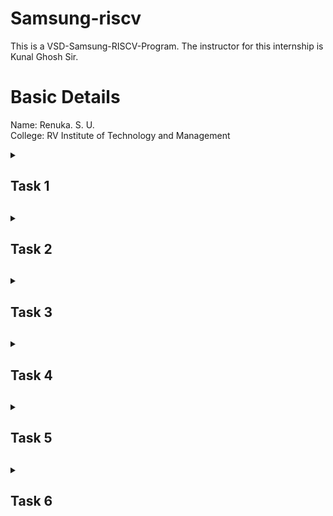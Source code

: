 # Samsung-riscv
This is a VSD-Samsung-RISCV-Program. The instructor for this internship is Kunal Ghosh Sir.

# Basic Details
Name: Renuka. S. U.  
College: RV Institute of Technology and Management  

<details>
<summary><h2>Task 1<h2></summary>
<br>
Install all the essential tools required such as Ubuntu on VMBox. Perform a sum to n numbers C program and generate the RISC-V object dump along with -O1 and Ofast compiler optimization flags. 

  <h4>Virtual Machine Working:</h4>

![VMbox_work Image](https://github.com/Tech-Hades/samsung-riscv/raw/main/Task%201/VMbox_work.png)

<h4>Code for sum upto n numbers C program:</h4>

![Sum_code Image](https://github.com/Tech-Hades/samsung-riscv/raw/main/Task%201/Sum_code.png)

<h4>Sum upto n numbers C program output:</h4>

![sum_op Image](https://github.com/Tech-Hades/samsung-riscv/raw/main/Task%201/sum_op.png)

<h4>Sum upto n numbers C program using RISC-V:</h4>

![sum_riscv Image](https://github.com/Tech-Hades/samsung-riscv/raw/main/Task%201/sum_riscv.png)

<h4>Sum upto n numbers C program using RISC-V O1 optimization:</h4>

![sum_riscv_mainadd01 Image](https://github.com/Tech-Hades/samsung-riscv/raw/main/Task%201/sum_riscv_mainadd01.png)

<h4>Sum upto n numbers C program using RISC-V Ofast optimization:</h4>

![sum_riscv_mainaddfast Image](https://github.com/Tech-Hades/samsung-riscv/raw/main/Task%201/sum_riscv_mainaddfast.png)

</details>

<details>
<summary><h2>Task 2<h2></summary>
<br>
Run SPIKE simulation. A factorial C program is compiled and the same steps is followed to run object dump for each optimization flags and SPIKE simulation. 

<h4>SPIKE simulation of sum upto n numbers C program - O1 optimization:</h4>

![Simulation_O1 Image](https://github.com/Tech-Hades/samsung-riscv/raw/main/Task%202/Simulation_O1.png)

<h4>SPIKE simulation of sum upto n numbers C program - Ofast optimization:</h4>

![Simulation_Ofast Image](https://github.com/Tech-Hades/samsung-riscv/raw/main/Task%202/Simulation_Ofast.png)

<h4>Factorial C program output:</h4>  

![fact_op Image](https://github.com/Tech-Hades/samsung-riscv/raw/main/Task%202/fact_op.png)

<h4>Factorial C program using RISC-V:</h4>

![fact_riscv Image](https://github.com/Tech-Hades/samsung-riscv/raw/main/Task%202/fact_riscv.png)

<h4>Factorial C program using RISC-V O1 optimization:</h4>

![fact_riscv_mainaddO1 Image](https://github.com/Tech-Hades/samsung-riscv/raw/main/Task%202/fact_riscv_mainaddO1.png)

<h4>Factorial C program using RISC-V Ofast optimization:</h4>

![fact_riscv_mainaddOfast Image](https://github.com/Tech-Hades/samsung-riscv/raw/main/Task%202/fact_riscv_mainaddOfast.png)

<h4>SPIKE simulation of factorial C program - O1 optimization:</h4>

![fact_spike_O1 Image](https://github.com/Tech-Hades/samsung-riscv/raw/main/Task%202/fact_spike_O1.png)

<h4>SPIKE simulation of factorial C program - Ofast optimization:</h4>

![fact_spike_Ofast Image](https://github.com/Tech-Hades/samsung-riscv/raw/main/Task%202/fact_spike_Ofast.png)

</details>
  
<details>
<summary><h2>Task 3<h2></summary>
<br>
Instruction types - RISC-V instructions are classified into different types based on their field structure. Each type consists of specific fields, such as opcode, funct3, funct7, immediate values, and register identifiers. 

### **R-type: Register type**
Used for arithmetic and logic operations where all operands are in registers.  
- **Fields**:  
  | **Bits** | **Field**   | **Description**             |
  |----------|-------------|-----------------------------|
  | 0–6      | `opcode`    | Operation code             |
  | 7–11     | `rd`        | Destination register        |
  | 12–14    | `funct3`    | Function code (operation)   |
  | 15–19    | `rs1`       | Source register 1           |
  | 20–24    | `rs2`       | Source register 2           |
  | 25–31    | `funct7`    | Function code (extension)   |

**Example**: `add x1, x2, x3`  
  - `opcode`: 0110011  
  - `funct3`: 000  
  - `funct7`: 0000000  

### **I-type: Immediate type**
Used for arithmetic, logical, load, and immediate operations.  
- **Fields**:  
  | **Bits** | **Field**   | **Description**             |
  |----------|-------------|-----------------------------|
  | 0–6      | `opcode`    | Operation code             |
  | 7–11     | `rd`        | Destination register        |
  | 12–14    | `funct3`    | Function code (operation)   |
  | 15–19    | `rs1`       | Source register 1           |
  | 20–31    | `imm[11:0]` | Immediate value (12 bits)   |

**Example**: `addi x1, x2, -5`  
  - `opcode`: 0010011  
  - `funct3`: 000  

### **S-type: Store type**
Used for store operations (e.g., storing data to memory).  
- **Fields**:  
  | **Bits** | **Field**       | **Description**               |
  |----------|-----------------|-------------------------------|
  | 0–6      | `opcode`        | Operation code               |
  | 7–11     | `imm[4:0]`      | Immediate (low bits)         |
  | 12–14    | `funct3`        | Function code (operation)    |
  | 15–19    | `rs1`           | Source register 1 (address)  |
  | 20–24    | `rs2`           | Source register 2 (data)     |
  | 25–31    | `imm[11:5]`     | Immediate (high bits)        |

**Example**: `sw x2, 8(x1)`  
  - `opcode`: 0100011  
  - `funct3`: 010  

### **B-type: Branch type**
Used for conditional branches.  
- **Fields**:  
  | **Bits** | **Field**       | **Description**               |
  |----------|-----------------|-------------------------------|
  | 0–6      | `opcode`        | Operation code               |
  | 7–11     | `imm[11]`       | Immediate bit 11 (sign bit)  |
  | 12–14    | `funct3`        | Function code (operation)    |
  | 15–19    | `rs1`           | Source register 1            |
  | 20–24    | `rs2`           | Source register 2            |
  | 25–30    | `imm[10:5]`     | Immediate bits 10–5          |
  | 31       | `imm[12]`       | Immediate bit 12             |

**Example**: `beq x1, x2, offset`  
  - `opcode`: 1100011  
  - `funct3`: 000  

### **U-type: Upper immediate type**
Used for operations involving upper 20 bits of immediate data.  
- **Fields**:  
  | **Bits** | **Field**       | **Description**               |
  |----------|-----------------|-------------------------------|
  | 0–6      | `opcode`        | Operation code               |
  | 7–11     | `rd`            | Destination register          |
  | 12–31    | `imm[31:12]`    | Immediate value (upper 20 bits) |

**Example**: `lui x1, 0x12345`  
  - `opcode`: 0110111  

### **J-type: Jump type**
Used for jump operations.  
- **Fields**:  
  | **Bits** | **Field**       | **Description**               |
  |----------|-----------------|-------------------------------|
  | 0–6      | `opcode`        | Operation code               |
  | 7–11     | `rd`            | Destination register          |
  | 12–19    | `imm[19:12]`    | Immediate bits 19–12          |
  | 20       | `imm[11]`       | Immediate bit 11              |
  | 21–30    | `imm[10:1]`     | Immediate bits 10–1           |
  | 31       | `imm[20]`       | Immediate bit 20 (sign bit)   |

**Example**: `jal x1, offset`  
  - `opcode`: 1101111

<details>
<summary><h3>Machine Code:<h3></summary>
<br>
  
![obj_dump_O1 Image](https://github.com/Tech-Hades/samsung-riscv/raw/main/Task%203/obj_dump_O1.png)

### **1. Instruction: `addi sp, sp, -32`**
- **Machine Code**: `fe010113`
- **Instruction Type**: I-type  
- **Opcode**: `0010011` (bits [6:0])  
- **Immediate**: `1111111111110000` (-32 in two's complement)  
- **rs1**: `00010` (sp = x2)  
- **funct3**: `000` (add immediate)  
- **rd**: `00010` (sp = x2)

### **2. Instruction: `sd ra, 24(sp)`**
- **Machine Code**: `01113223`
- **Instruction Type**: S-type  
- **Opcode**: `0100011` (bits [6:0])  
- **Immediate**: `00000000011000` (24 split across bits [31:25] and [11:7])  
- **rs1**: `00010` (sp = x2)  
- **rs2**: `00001` (ra = x1)  
- **funct3**: `011` (store doubleword)

### **3. Instruction: `li s1, 16`**
- **Machine Code**: `01000513`
- **Instruction Type**: I-type  
- **Pseudo-instruction**: `li` maps to `addi s1, zero, 16`  
- **Opcode**: `0010011` (bits [6:0])  
- **Immediate**: `00000000001000` (16 in decimal)  
- **rs1**: `00000` (zero = x0)  
- **funct3**: `000` (add immediate)  
- **rd**: `01001` (s1 = x9)

### **4. Instruction: `mv a0, s0`**
- **Machine Code**: `00040513`
- **Instruction Type**: I-type  
- **Pseudo-instruction**: `mv` maps to `addi a0, s0, 0`  
- **Opcode**: `0010011` (bits [6:0])  
- **Immediate**: `00000000000000` (0 in decimal)  
- **rs1**: `01000` (s0 = x8)  
- **funct3**: `000` (add immediate)  
- **rd**: `00101` (a0 = x10)

### **5. Instruction: `jal ra, 101e0 <__muldi3>`**
- **Machine Code**: `0ac000ef`
- **Instruction Type**: J-type  
- **Opcode**: `1101111` (bits [6:0])  
- **Immediate**: `00000010101100` (address offset for 101e0 in decimal)  
- **rd**: `00001` (ra = x1)

### **6. Instruction: `sext.w a1, a0`**
- **Machine Code**: `0005059b`  
- **Instruction Type**: R-type  
- **Opcode**: `0011011` (bits [6:0])  
- **funct7**: `0000000` (bits [31:25])  
- **rs1**: `00101` (a0 = x10)  
- **funct3**: `000` (sign-extend word)  
- **rd**: `01011` (a1 = x11)

### **7. Instruction: `addiw s0, s0, 1`**
- **Machine Code**: `00140093`
- **Instruction Type**: I-type  
- **Opcode**: `0011011` (bits [6:0])  
- **Immediate**: `00000000000001` (1 in decimal)  
- **rs1**: `01000` (s0 = x8)  
- **funct3**: `000` (add immediate word)  
- **rd**: `01000` (s0 = x8)

### **8. Instruction: `bne s0, s1, 101a0 <main+0x1c>`**
- **Machine Code**: `fe941ae3`
- **Instruction Type**: B-type  
- **Opcode**: `1100011` (bits [6:0])  
- **Immediate**: `00000111011110` (address offset for main+0x1c in decimal)  
- **rs1**: `01000` (s0 = x8)  
- **rs2**: `01001` (s1 = x9)  
- **funct3**: `001` (branch not equal)

### **9. Instruction: `andi a3, a1, 1`**
- **Machine Code**: `0015f693`
- **Instruction Type**: I-type  
- **Opcode**: `0010011` (bits [6:0])  
- **Immediate**: `00000000000001` (1 in decimal)  
- **rs1**: `01011` (a1 = x11)  
- **funct3**: `111` (AND immediate)  
- **rd**: `00111` (a3 = x14)

### **10. Instruction: `beqz a3, 101f4 <__muldi3+0x14>`**
- **Machine Code**: `00068663`
- **Instruction Type**: B-type  
- **Pseudo-instruction**: `beqz` maps to `beq a3, zero, 101f4`  
- **Opcode**: `1100011` (bits [6:0])  
- **Immediate**: `00000000001100` (address offset for 101f4 in decimal)  
- **rs1**: `00111` (a3 = x14)  
- **rs2**: `00000` (zero = x0)  
- **funct3**: `000` (branch equal)

### **11. Instruction: `add a0, a0, a2`**
- **Machine Code**: `00c50533`
- **Instruction Type**: R-type  
- **Opcode**: `0110011` (bits [6:0])  
- **funct7**: `0000000` (bits [31:25])  
- **rs1**: `00110` (a2 = x12)  
- **rs2**: `00101` (a0 = x10)  
- **funct3**: `000` (add)  
- **rd**: `00101` (a0 = x10)

### **12. Instruction: `srli a1, a1, 0x1`**
- **Machine Code**: `00105593`
- **Instruction Type**: I-type  
- **Opcode**: `0010011` (bits [6:0])  
- **funct7**: `0000000` (bits [31:25])  
- **Immediate**: `00000000000001` (1 in decimal)  
- **rs1**: `01011` (a1 = x11)  
- **funct3**: `101` (shift right logical immediate)  
- **rd**: `01011` (a1 = x11)

### **13. Instruction: `slli a2, a2, 0x1`**
- **Machine Code**: `00161613`
- **Instruction Type**: I-type  
- **Opcode**: `0010011` (bits [6:0])  
- **funct7**: `0000000` (bits [31:25])  
- **Immediate**: `00000000000001` (1 in decimal)  
- **rs1**: `00110` (a2 = x12)  
- **funct3**: `001` (shift left logical immediate)  
- **rd**: `00110` (a2 = x12)

### **14. Instruction: `bnez a1, 101e8 <__muldi3+0x8>`**
- **Machine Code**: `fe0596e3`
- **Instruction Type**: B-type  
- **Pseudo-instruction**: `bnez` maps to `bne a1, zero, 101e8`  
- **Opcode**: `1100011` (bits [6:0])  
- **Immediate**: `11111111110000` (address offset for 101e8 in decimal)  
- **rs1**: `01011` (a1 = x11)  
- **rs2**: `00000` (zero = x0)  
- **funct3**: `001` (branch not equal)

### **15. Instruction: `ret`**
- **Machine Code**: `00008067`
- **Instruction Type**: I-type  
- **Opcode**: `1100011` (bits [6:0])  
- **funct3**: `000`  
- **rd**: `00000`  
- **rs1**: `00001` (ra = x1)
</details>
</details>  

<details>
<summary><h2>Task 4<h2></summary>
<br>
A simulation environment (iverilog, gtkwave) is set up and the functional simulation of the RISC-V core Verilog netlist and testbench is run and the functional correctness of the core is checked by observing the output waveform.  

<h4>Verilog netlist code: </h4>  

[Verilog netlist code](https://github.com/Tech-Hades/samsung-riscv/blob/main/Task%204/Verilog%20netlist%20code)

<h4>Verilog testbench code: </h4>  

  [Verilog testbench code](https://github.com/Tech-Hades/samsung-riscv/blob/main/Task%204/Verilog%20testbench%20code)

<h4>GTKWave analyzer: </h4>  

![Working Image](https://github.com/Tech-Hades/samsung-riscv/raw/main/Task%204/Working.png)

### Output Waveforms

### **1. Instruction: `ADD R6, R2, R1`**  
![1_Add Image](https://github.com/Tech-Hades/samsung-riscv/raw/main/Task%204/1_Add.png)

### **2. Instruction: `SUB R7, R1, R2`**  
![2_Sub Image](https://github.com/Tech-Hades/samsung-riscv/raw/main/Task%204/2_Sub.png)

### **3. Instruction: `AND R8, R1, R3`**  
![3_And Image](https://github.com/Tech-Hades/samsung-riscv/raw/main/Task%204/3_And.png)

### **4. Instruction: `OR R9, R2, R5`**  
![4_Or Image](https://github.com/Tech-Hades/samsung-riscv/raw/main/Task%204/4_Or.png)

### **5. Instruction: `XOR R10, R1, R4`**  
![5_Xor Image](https://github.com/Tech-Hades/samsung-riscv/raw/main/Task%204/5_Xor.png)

### **6. Instruction: `SLT R1, R2, R4`**  
![6_Slt Image](https://github.com/Tech-Hades/samsung-riscv/raw/main/Task%204/6_Slt.png)

### **7. Instruction: `ADDI R12, R4, 5`**  
![7_Addi Image](https://github.com/Tech-Hades/samsung-riscv/raw/main/Task%204/7_Addi.png)

### **8. Instruction: `BEQ R0, R0, 15`**  
![8_Beq Image](https://github.com/Tech-Hades/samsung-riscv/raw/main/Task%204/8_Beq.png)

### **9. Instruction: `BNE R0, R1, 20`**  
![9_Bne Image](https://github.com/Tech-Hades/samsung-riscv/raw/main/Task%204/9_Bne.png)

### **10. Instruction: `SLL R15, R1, R2`**  
![10_Sll Image](https://github.com/Tech-Hades/samsung-riscv/raw/main/Task%204/10_Sll.png)
</details>  

<details>
<summary><h2>Task 5<h2></summary>
<br>
<h2>Object Detection System Using VSD Squadron Mini</h2>

### Overview
This project demonstrates the implementation of an **Object Detection System** using the **VSD Squadron Mini**, a RISC-V-based SoC development kit. The system identifies objects and measures their distance using an ultrasonic sonar sensor, with real-time visual output displayed on an OLED. This setup highlights the practical application of digital logic and RISC-V architecture in executing distance measurement and is programmed using **Processing** software.

### Components Required
- **VSD Squadron Mini Board (RISC-V-based)**  
- **Ultrasonic Sonar Sensor (e.g., HC-SR04)**  
- **Servo Motor**  
- **Breadboard**  
- **Jumper Wires**  
- **Display Module (e.g., OLED or LCD)**  

### Hardware Connections
![Circuit Diagram](https://github.com/Tech-Hades/samsung-riscv/raw/main/Task%205/Circuit_diagram.png)

#### **Inputs**
1. **Ultrasonic Sensor (HC-SR04)**:  
   - **Trigger Pin (PD4):** GPIO pin (output) to send ultrasonic pulses.  
   - **Echo Pin (PD3):** GPIO pin (input) to receive reflected signals.  
   - **VCC:** 3.3V power supply.  
   - **GND:** Ground.  

#### **Outputs**
1. **Servo Motor**:  
   - **Control Pin (PD2):** PWM-enabled GPIO pin for angle control.  
   - **VCC:** 3.3V power supply.  
   - **GND:** Ground.  

2. **OLED Display**:  
   - **SDA (PC1):** I2C data line.  
   - **SCL (PC2):** I2C clock line.  
   - **VCC:** 3.3V power supply.  
   - **GND:** Ground.  

### Truth Table for the Object Detection System

| **Distance Measured (cm)** | **Servo Motor PWM Duty Cycle** | **OLED Display Output**      | **System Behavior**                          |
|-----------------------------|--------------------------------|-------------------------------|---------------------------------------------|
| `< 15 cm`                  | 95%                           | `"Distance: X.XX cm"`        | - Servo moves to indicate object presence.  |
|                             |                                |                               | - OLED shows the distance.                  |
|                             |                                |                               | - Alert: Object detected below threshold.   |
| `>= 15 cm`                 | 10%                           | `"Distance: X.XX cm"`        | - Servo resets to default position.         |
|                             |                                |                               | - OLED shows the distance.                  |

### System Explanation

#### 1. **Threshold (15 cm)**
- **Distance < 15 cm**:
  - Servo motor rotates to a specified position (95% duty cycle).
  - OLED displays the distance with an alert for object detection.
- **Distance >= 15 cm**:
  - Servo motor resets to the default position (10% duty cycle).
  - OLED displays the measured distance.

#### 2. **OLED Display**
- Shows real-time distance readings from the ultrasonic sensor.
- Updates every second.

#### 3. **PWM Duty Cycle**
- Controls the angle of the servo motor based on the measured distance.
</details>

<details>
<summary><h2>Task 6<h2></summary>
<br>
The Code and Working of Object Detection System Using VSD Squadron Mini.  
  
<h4>Code: </h4>  

[VSD RISC-V](https://github.com/Tech-Hades/samsung-riscv/blob/main/Task%206/vsd_ricsv)

<h4>Output: </h4>  

[Output](https://github.com/Tech-Hades/samsung-riscv/raw/main/Task%206/Output.png)

<h4>Video: </h4>

[VSD Object Detection Video](https://github.com/Tech-Hades/samsung-riscv/blob/main/Task%206/VSD_Obj_detection.mp4)

### Applications

• Robotics & Automation: Automatic robots for obstacle detection and collision-free operation.  
• Smart Vehicles & Transportation: Blind spot detection, parking assistance, and collision avoidance.  
• Security & Surveillance: Intrusion detection, smart door systems, and material handling.  
• Industrial Applications: Material handling, liquid level monitoring, and healthcare devices.  
• Healthcare & Assistive Devices: Walking aids, social distancing monitors, IoT & smart home applications, smart trash cans, automatic light control.  
• Agriculture & Environmental Monitoring: Smart irrigation, animal detection in fields.  
